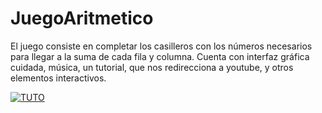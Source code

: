 # JuegoAritmetico
El juego consiste en completar los casilleros con los números necesarios para llegar a la suma de cada fila y columna. Cuenta con interfaz gráfica cuidada, música, un tutorial, que nos redirecciona a youtube, y otros elementos interactivos.


[![TUTO](https://i.ibb.co/56vhCJZ/0-tuto.png)](https://www.youtube.com/embed/ARYf7cvr4YQ?controls=0)
